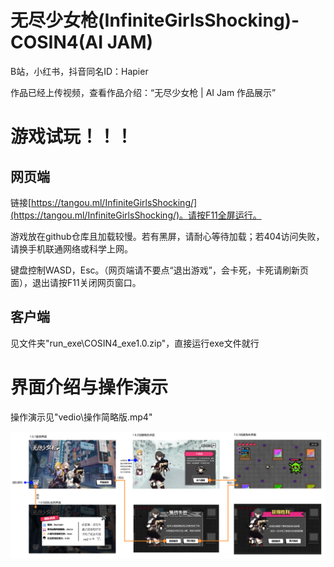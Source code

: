 # 无尽少女枪(InfiniteGirlsShocking)-COSIN4(AI JAM)

B站，小红书，抖音同名ID：Hapier

作品已经上传视频，查看作品介绍：“无尽少女枪 | AI Jam 作品展示”

# 游戏试玩！！！

## 网页端

链接[https://tangou.ml/InfiniteGirlsShocking/](https://tangou.ml/InfiniteGirlsShocking/)。请按F11全屏运行。

游戏放在github仓库且加载较慢。若有黑屏，请耐心等待加载；若404访问失败，请换手机联通网络或科学上网。

键盘控制WASD，Esc。（网页端请不要点“退出游戏”，会卡死，卡死请刷新页面），退出请按F11关闭网页窗口。

## 客户端

见文件夹"run_exe\COSIN4_exe1.0.zip"，直接运行exe文件就行

# 界面介绍与操作演示

操作演示见"vedio\操作简略版.mp4"

![img](Images\Introduce.png)
